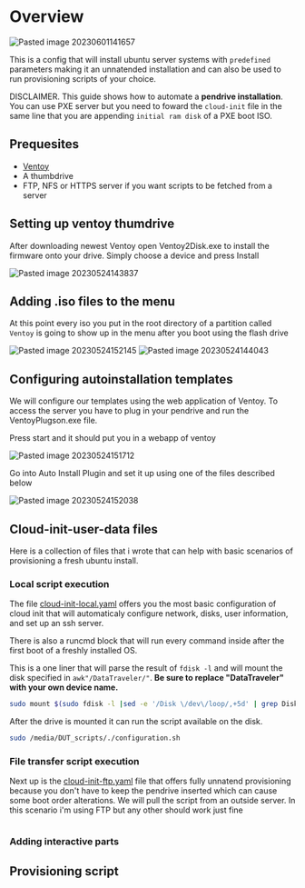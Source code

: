 # Overview

![Pasted image 20230601141657](https://github.com/Filip3Kx/ubuntu-provision/assets/114138650/eb6f803a-6916-4655-bee7-9f21c51d29eb)

This is a config that will install ubuntu server systems with `predefined` parameters making it an unnatended installation and can also be used to run provisioning scripts of your choice.

DISCLAIMER. This guide shows how to automate a **pendrive installation**. You can use PXE server but you need to foward the `cloud-init` file in the same line that you are appending `initial ram disk` of a PXE boot ISO.

## Prequesites
- [Ventoy](https://github.com/ventoy/Ventoy)
- A thumbdrive
- FTP, NFS or HTTPS server if you want scripts to be fetched from a server 

## Setting up ventoy thumdrive
After downloading newest Ventoy open Ventoy2Disk.exe to install the firmware onto your drive. Simply choose a device and press Install

![Pasted image 20230524143837](https://github.com/Filip3Kx/ubuntu-provision/assets/114138650/aa02e67e-76e2-46ac-9752-87abc2734d13)

## Adding .iso files to the menu
At this point every iso you put in the root directory of a partition called `Ventoy` is going to show up in the menu after you boot using the flash drive

![Pasted image 20230524152145](https://github.com/Filip3Kx/ubuntu-provision/assets/114138650/cc7bbe81-a349-41ed-932a-6397f27dac7c)
![Pasted image 20230524144043](https://github.com/Filip3Kx/ubuntu-provision/assets/114138650/38daefa6-fdd0-4f85-97c9-7591ac54d06c)

## Configuring autoinstallation templates
We will configure our templates using the web application of Ventoy. To access the server you have to plug in your pendrive and run the VentoyPlugson.exe file.

Press start and it should put you in a webapp of ventoy

![Pasted image 20230524151712](https://github.com/Filip3Kx/ubuntu-provision/assets/114138650/7ff8b514-98f0-4a67-9e61-dbdc28452fda)

Go into Auto Install Plugin and set it up using one of the files described below

![Pasted image 20230524152038](https://github.com/Filip3Kx/ubuntu-provision/assets/114138650/836cbb2f-01fd-44b4-b982-52f72519a03d)

## Cloud-init-user-data files

Here is a collection of files that i wrote that can help with basic scenarios of provisioning a fresh ubuntu install.

### Local script execution
The file [cloud-init-local.yaml](https://github.com/Filip3Kx/ubuntu-provision/edit/main/cloud-init-local.yaml) offers you the most basic configuration of cloud init that will automaticaly configure network, disks, user information, and set up an ssh server.

There is also a runcmd block that will run every command inside after the first boot of a freshly installed OS.

This is a one liner that will parse the result of `fdisk -l` and will mount the disk specified in `awk"/DataTraveler/"`. **Be sure to replace "DataTraveler" with your own device name.** 
```bash
sudo mount $(sudo fdisk -l |sed -e '/Disk \/dev\/loop/,+5d' | grep Disk | awk '! /Disk identifier/' | awk '! /Disklabel/' | awk 'NR % 2 == 0 {printf "%s %s\n", p, $0; next} {p=$0}' | awk "/DataTraveler/" | awk '{print $2}' | awk '{sub(/.$/,"")}1')1 /media
```

After the drive is mounted it can run the script available on the disk. 
```bash
sudo /media/DUT_scripts/./configuration.sh
```

### File transfer script execution
Next up is the [cloud-init-ftp.yaml](https://github.com/Filip3Kx/ubuntu-provision/edit/main/cloud-init-ftp.yaml) file that offers fully unnatend provisioning because you don't have to keep the pendrive inserted which can cause some boot order alterations. We will pull the script from an outside server. In this scenario i'm using FTP but any other should work just fine

```bash
```
### Adding interactive parts

## Provisioning script
